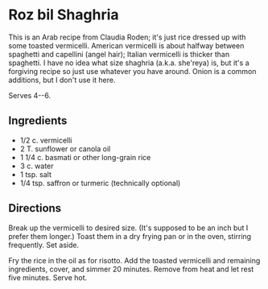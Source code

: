 # Roz bil Shaghria

This is an Arab recipe from Claudia Roden; it's just rice dressed up with some toasted vermicelli.  American vermicelli is about halfway between spaghetti and capellini (angel hair); Italian vermicelli is thicker than spaghetti.  I have no idea what size shaghria (a.k.a. she'reya) is, but it's a forgiving recipe so just use whatever you have around.  Onion is a common additions, but I don't use it here.

Serves 4--6.

## Ingredients

* 1/2 c. vermicelli
* 2 T. sunflower or canola oil
* 1 1/4 c. basmati or other long-grain rice 
* 3 c. water
* 1 tsp. salt
* 1/4 tsp. saffron or turmeric (technically optional)

## Directions

Break up the vermicelli to desired size.  (It's supposed to be an inch but I prefer them longer.)  Toast them in a dry frying pan or in the oven, stirring frequently.  Set aside.

Fry the rice in the oil as for risotto.  Add the toasted vermicelli and remaining ingredients, cover, and simmer 20 minutes.  Remove from heat and let rest five minutes.  Serve hot.
